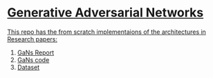 # <u> Generative Adversarial Networks
This repo has the from scratch implementaions of the architectures in Research papers:

1. GaNs Report
2. GaNs code
3. Dataset


